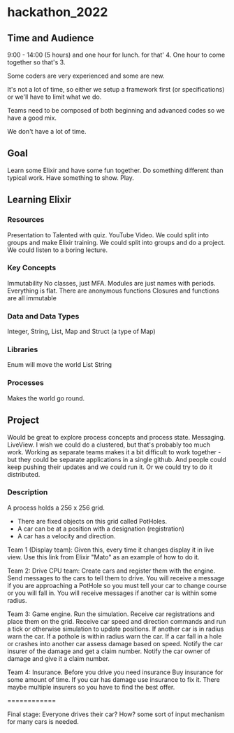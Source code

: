# hackathon_2022

## Time and Audience
9:00 - 14:00 (5 hours) and one hour for lunch. for that' 4. 
One hour to come together so that's 3. 

Some coders are very experienced and some are new.

It's not a lot of time, so either we setup a framework first (or specifications) or we'll have to limit what we do.

Teams need to be composed of both beginning and advanced codes so we have a good mix.

We don't have a lot of time.

## Goal

Learn some Elixir and have some fun together. Do something different than typical work.
Have something to show.
Play.

## Learning Elixir

### Resources
Presentation to Talented with quiz.
YouTube Video.
We could split into groups and make Elixir training.
We could split into groups and do a project.
We could listen to a boring lecture.

### Key Concepts
Immutability
No classes, just MFA.
Modules are just names with periods. Everything is flat.
There are anonymous functions
Closures and functions are all immutable

### Data and Data Types
Integer, String, List, Map and Struct (a type of Map)

### Libraries

Enum will move the world
List
String

### Processes
Makes the world go round.

## Project

Would be great to explore process concepts and process state.
Messaging. 
LiveView.
I wish we could do a clustered, but that's probably too much work.
Working as separate teams makes it a bit difficult to work together - but they could be separate applications in a single github.
And people could keep pushing their updates and we could run it. 
Or we could try to do it distributed. 

### Description

A process holds a 256 x 256 grid. 
* There are fixed objects on this grid called PotHoles. 
* A car can be at a position with a designation (registration)
* A car has a velocity and direction.


Team 1 (Display team): Given this, every time it changes display it in live view.
Use this link from Elixir "Mato" as an example of how to do it.

Team 2: Drive CPU team: Create cars and register them with the engine. Send messages to the cars to tell them to drive.
You will receive a message if you are approaching a PotHole so you must tell your car to change course or you will fall in.
You will receive messages if another car is within some radius.

Team 3: Game engine. Run the simulation. Receive car registrations and place them on the grid. 
Receive car speed and direction commands and run a tick or otherwise simulation to update positions.
If another car is in radius warn the car. If a pothole is within radius warn the car.
If a car fall in a hole or crashes into another car assess damage based on speed.
Notify the car insurer of the damage and get a claim number.
Notify the car owner of damage and give it a claim number.

Team 4: Insurance.
Before you drive you need insurance
Buy insurance for some amount of time.
If you car has damage use insurance to fix it.
There maybe multiple insurers so you have to find the best offer.

============

Final stage: Everyone drives their car? How? some sort of input mechanism for many cars is needed.